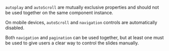 
`autoplay` and `autoScroll` are mutually exclusive properties and should not be used together on the same component instance. 

On mobile devices, `autoScroll` and `navigation` controls are automatically disabled.

Both `navigation` and `pagination` can be used together, but at least one must be used to give users a clear way to control the slides manually.